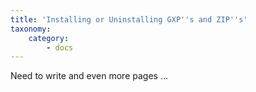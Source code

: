 ```yaml
---
title: 'Installing or Uninstalling GXP''s and ZIP''s'
taxonomy:
    category:
        - docs
---
```


Need to write and even more pages ...